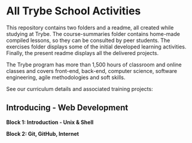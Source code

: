 <h1> All Trybe School Activities </h1>

This repository contains two folders and a readme, all created while studying at Trybe.
The course-summaries folder contains home-made compiled lessons, so they can be consulted by peer students.
The exercises folder displays some of the initial developed learning activities.
Finally, the present readme displays all the delivered projects.

The Trybe program has more than 1,500 hours of classroom and online classes and covers front-end, back-end, computer science, software engineering, agile methodologies and soft skills.

See our curriculum details and associated training projects:

<h2> Introducing - Web Development </h2>

<b> Block 1: Introduction - Unix & Shell </b>

<b> Block 2: Git, GitHub, Internet </b>


